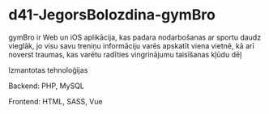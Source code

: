 # d41-JegorsBolozdina-gymBro

gymBro ir Web un iOS aplikācija, kas padara nodarbošanas ar sportu daudz vieglāk, jo visu savu treniņu informāciju varēs apskatīt viena vietnē, kā arī noverst traumas, kas varētu radīties vingrinājumu taisīšanas kļūdu dēļ

Izmantotas tehnoloģijas

Backend: PHP, MySQL

Frontend: HTML, SASS, Vue
